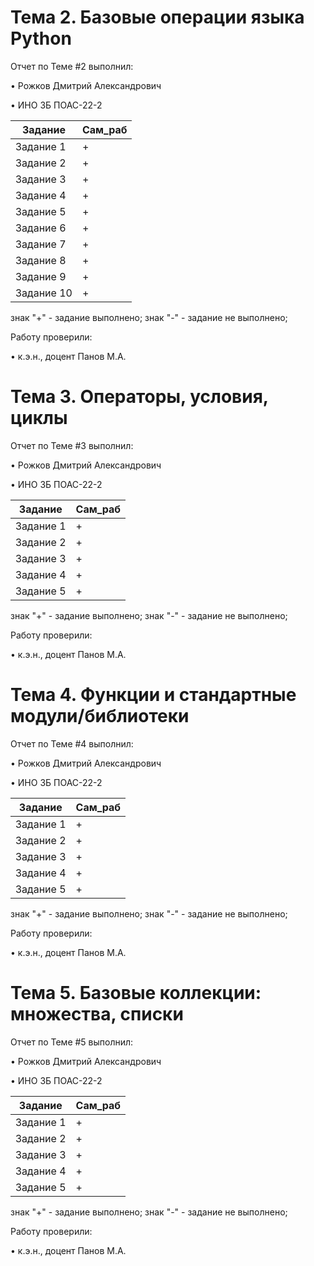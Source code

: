 # Тема 2. Базовые операции языка Python

Отчет по Теме #2 выполнил: 

• Рожков Дмитрий Александрович

• ИНО ЗБ ПОАС-22-2

|    Задание    |    Сам_раб    |
| ------------- | ------------- |
| Задание 1     |       +       |
| Задание 2     |       +       |
| Задание 3     |       +       |
| Задание 4     |       +       |
| Задание 5     |       +       |
| Задание 6     |       +       |
| Задание 7     |       +       |
| Задание 8     |       +       |
| Задание 9     |       +       |
| Задание 10    |       +       |

знак "+" - задание выполнено; знак "-" - задание не выполнено;

Работу проверили:

  • к.э.н., доцент Панов М.А.

# Тема 3. Операторы, условия, циклы

Отчет по Теме #3 выполнил: 

• Рожков Дмитрий Александрович

• ИНО ЗБ ПОАС-22-2

|    Задание    |    Сам_раб    |
| ------------- | ------------- |
| Задание 1     |       +       |
| Задание 2     |       +       |
| Задание 3     |       +       |
| Задание 4     |       +       |
| Задание 5     |       +       |

знак "+" - задание выполнено; знак "-" - задание не выполнено;

Работу проверили:

  • к.э.н., доцент Панов М.А.

# Тема 4. Функции и стандартные модули/библиотеки

Отчет по Теме #4 выполнил: 

• Рожков Дмитрий Александрович

• ИНО ЗБ ПОАС-22-2

|    Задание    |    Сам_раб    |
| ------------- | ------------- |
| Задание 1     |       +       |
| Задание 2     |       +       |
| Задание 3     |       +       |
| Задание 4     |       +       |
| Задание 5     |       +       |

знак "+" - задание выполнено; знак "-" - задание не выполнено;

Работу проверили:

  • к.э.н., доцент Панов М.А.

# Тема 5. Базовые коллекции: множества, списки

Отчет по Теме #5 выполнил: 

• Рожков Дмитрий Александрович

• ИНО ЗБ ПОАС-22-2

|    Задание    |    Сам_раб    |
| ------------- | ------------- |
| Задание 1     |       +       |
| Задание 2     |       +       |
| Задание 3     |       +       |
| Задание 4     |       +       |
| Задание 5     |       +       |

знак "+" - задание выполнено; знак "-" - задание не выполнено;

Работу проверили:

  • к.э.н., доцент Панов М.А.
